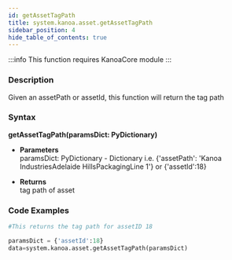 ```yaml
---
id: getAssetTagPath
title: system.kanoa.asset.getAssetTagPath
sidebar_position: 4
hide_table_of_contents: true
---
```


:::info
This function requires KanoaCore module
:::

### Description
Given an assetPath or assetId, this function will return the tag path 

### Syntax
**getAssetTagPath(paramsDict: PyDictionary)**

- **Parameters**  
    paramsDict: PyDictionary - Dictionary i.e. {'assetPath': 'Kanoa IndustriesAdelaide HillsPackagingLine 1'} or {'assetId':18}

- **Returns**  
tag path of asset

### Code Examples

```py
#This returns the tag path for assetID 18

paramsDict = {'assetId':18}
data=system.kanoa.asset.getAssetTagPath(paramsDict)
```
